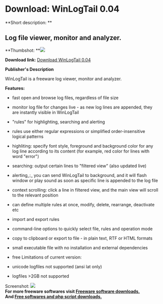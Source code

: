 # Download: WinLogTail 0.04

**Short description: **

## Log file viewer, monitor and analyzer.

  
**Thumbshot: **![](http://www.freewarefiles.com/screenshot/wintaillog_md.jpg)   
  
**Download link:** [Download WinLogTail 0.04](http://freesoftwares.boysofts.com/WinLogTail_program_37345.html)  
  

**Publisher's Description**  
  

WinLogTail is a freeware log viewer, monitor and analyzer.

**Features:**

  * fast open and browse log files, regardless of file size
  * monitor log file for changes live - as new log lines are appended, they are instantly visible in WinLogTail
  * "rules" for highlighting, searching and alerting
  * rules use either regular expressions or simplified order-insensitive logical patterns
  * highliting: specify font style, foreground and background color for any log line according to its content (for example, red color for lines with word "error")
  * searching: output certain lines to "filtered view" (also updated live)
  * alerting_:_ you can send WinLogTail to background, and it will flash window or play sound as soon as specific line is appended to the log file
  * context scrolling: click a line in filtered view, and the main view will scroll to the relevant position
  * can define multiple rules at once, modify, delete, rearrange, deactivate etc
  * import and export rules
  * command-line options to quickly select file, rules and operation mode
  * copy to clipboard or export to file - in plain text, RTF or HTML formats
  * small executable file with no installation and external dependencies
  * free
Limitations of current version:

  * unicode logfiles not supported (ansi lat only)
  * logfiles >2GB not supported

  
  
Screenshot: ![](http://www.freewarefiles.com/screenshot/wintaillog.jpg)  
**For more freeware softwares visit [Freeware software downloads.](http://freesoftwares.boysofts.com/)**   
**And [Free softwares and php script downloads.](http://www.boysofts.com/)**

